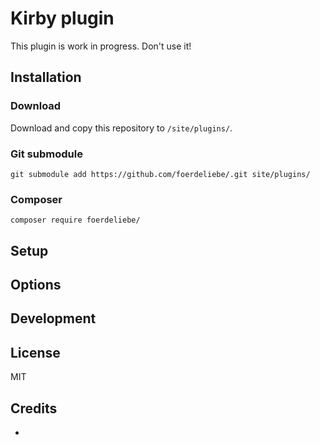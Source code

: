 # Kirby  plugin

This plugin is work in progress. Don't use it!

## Installation

### Download

Download and copy this repository to `/site/plugins/`.

### Git submodule

```
git submodule add https://github.com/foerdeliebe/.git site/plugins/
```

### Composer

```
composer require foerdeliebe/
```

## Setup

<!-- Additional instructions on how to configure the plugin (e.g. blueprint setup, config options, etc.) -->

## Options

<!-- Document the options and APIs that this plugin offers -->

## Development

<!-- Add instructions on how to help working on the plugin (e.g. npm setup, Composer dev dependencies, etc.) -->

## License

MIT

## Credits

- [](https://getkirby.com/plugins/foerdeliebe)
